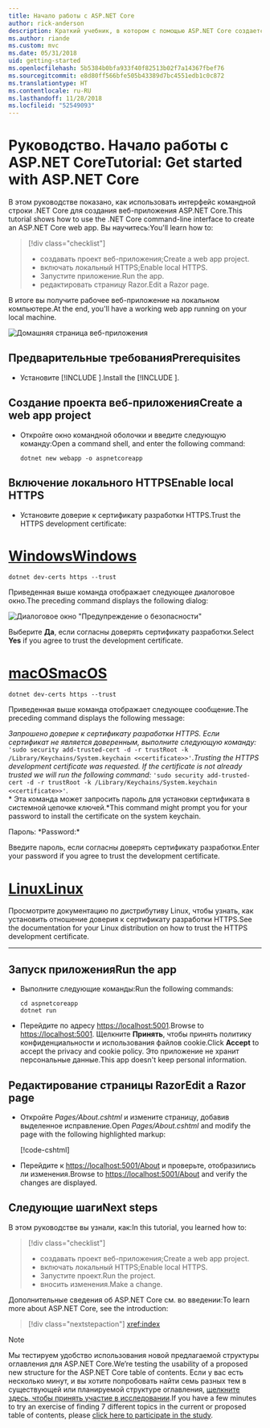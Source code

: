 ```yaml
---
title: Начало работы с ASP.NET Core
author: rick-anderson
description: Краткий учебник, в котором с помощью ASP.NET Core создается и запускается простое приложение Hello World.
ms.author: riande
ms.custom: mvc
ms.date: 05/31/2018
uid: getting-started
ms.openlocfilehash: 5b5384b0bfa933f40f82513b02f7a14367fbef76
ms.sourcegitcommit: e8d80ff566bfe505b43389d7bc4551edb1c0c872
ms.translationtype: HT
ms.contentlocale: ru-RU
ms.lasthandoff: 11/28/2018
ms.locfileid: "52549093"
---
```

# <a name="tutorial-get-started-with-aspnet-core"></a><span data-ttu-id="32fe0-103">Руководство. Начало работы с ASP.NET Core</span><span class="sxs-lookup"><span data-stu-id="32fe0-103">Tutorial: Get started with ASP.NET Core</span></span>

<span data-ttu-id="32fe0-104">В этом руководстве показано, как использовать интерфейс командной строки .NET Core для создания веб-приложения ASP.NET Core.</span><span class="sxs-lookup"><span data-stu-id="32fe0-104">This tutorial shows how to use the .NET Core command-line interface to create an ASP.NET Core web app.</span></span> <span data-ttu-id="32fe0-105">Вы научитесь:</span><span class="sxs-lookup"><span data-stu-id="32fe0-105">You'll learn how to:</span></span>

> [!div class="checklist"]
> * <span data-ttu-id="32fe0-106">создавать проект веб-приложения;</span><span class="sxs-lookup"><span data-stu-id="32fe0-106">Create a web app project.</span></span>
> * <span data-ttu-id="32fe0-107">включать локальный HTTPS;</span><span class="sxs-lookup"><span data-stu-id="32fe0-107">Enable local HTTPS.</span></span>
> * <span data-ttu-id="32fe0-108">Запустите приложение.</span><span class="sxs-lookup"><span data-stu-id="32fe0-108">Run the app.</span></span>
> * <span data-ttu-id="32fe0-109">редактировать страницу Razor.</span><span class="sxs-lookup"><span data-stu-id="32fe0-109">Edit a Razor page.</span></span>

<span data-ttu-id="32fe0-110">В итоге вы получите рабочее веб-приложение на локальном компьютере.</span><span class="sxs-lookup"><span data-stu-id="32fe0-110">At the end, you'll have a working web app running on your local machine.</span></span>

![Домашняя страница веб-приложения](_static/home-page.png)


## <a name="prerequisites"></a><span data-ttu-id="32fe0-112">Предварительные требования</span><span class="sxs-lookup"><span data-stu-id="32fe0-112">Prerequisites</span></span>

* <span data-ttu-id="32fe0-113">Установите [!INCLUDE [](~/includes/2.1-SDK.md)].</span><span class="sxs-lookup"><span data-stu-id="32fe0-113">Install the [!INCLUDE [](~/includes/2.1-SDK.md)].</span></span>

## <a name="create-a-web-app-project"></a><span data-ttu-id="32fe0-114">Создание проекта веб-приложения</span><span class="sxs-lookup"><span data-stu-id="32fe0-114">Create a web app project</span></span>

* <span data-ttu-id="32fe0-115">Откройте окно командной оболочки и введите следующую команду:</span><span class="sxs-lookup"><span data-stu-id="32fe0-115">Open a command shell, and enter the following command:</span></span>

   ```console
   dotnet new webapp -o aspnetcoreapp
   ```

## <a name="enable-local-https"></a><span data-ttu-id="32fe0-116">Включение локального HTTPS</span><span class="sxs-lookup"><span data-stu-id="32fe0-116">Enable local HTTPS</span></span>

* <span data-ttu-id="32fe0-117">Установите доверие к сертификату разработки HTTPS.</span><span class="sxs-lookup"><span data-stu-id="32fe0-117">Trust the HTTPS development certificate:</span></span>

# <a name="windowstabwindows"></a>[<span data-ttu-id="32fe0-118">Windows</span><span class="sxs-lookup"><span data-stu-id="32fe0-118">Windows</span></span>](#tab/windows)

  ```console
  dotnet dev-certs https --trust
  ```

  <span data-ttu-id="32fe0-119">Приведенная выше команда отображает следующее диалоговое окно.</span><span class="sxs-lookup"><span data-stu-id="32fe0-119">The preceding command displays the following dialog:</span></span>

  ![Диалоговое окно "Предупреждение о безопасности"](_static/cert.png)

  <span data-ttu-id="32fe0-121">Выберите **Да**, если согласны доверять сертификату разработки.</span><span class="sxs-lookup"><span data-stu-id="32fe0-121">Select **Yes** if you agree to trust the development certificate.</span></span>

# <a name="macostabmacos"></a>[<span data-ttu-id="32fe0-122">macOS</span><span class="sxs-lookup"><span data-stu-id="32fe0-122">macOS</span></span>](#tab/macos)

  ```console
  dotnet dev-certs https --trust
  ```

  <span data-ttu-id="32fe0-123">Приведенная выше команда отображает следующее сообщение.</span><span class="sxs-lookup"><span data-stu-id="32fe0-123">The preceding command displays the following message:</span></span>

  <span data-ttu-id="32fe0-124">*Запрошено доверие к сертификату разработки HTTPS. Если сертификат не является доверенным, выполните следующую команду:* `'sudo security add-trusted-cert -d -r trustRoot -k /Library/Keychains/System.keychain <<certificate>>'`.</span><span class="sxs-lookup"><span data-stu-id="32fe0-124">*Trusting the HTTPS development certificate was requested. If the certificate is not already trusted we will run the following command:* `'sudo security add-trusted-cert -d -r trustRoot -k /Library/Keychains/System.keychain <<certificate>>'`.</span></span>  
  <span data-ttu-id="32fe0-125">\* Эта команда может запросить пароль для установки сертификата в системной цепочке ключей.</span><span class="sxs-lookup"><span data-stu-id="32fe0-125">\*This command might prompt you for your password to install the certificate on the system keychain.</span></span>
  
  <span data-ttu-id="32fe0-126">Пароль: \*</span><span class="sxs-lookup"><span data-stu-id="32fe0-126">Password:\*</span></span>

  <span data-ttu-id="32fe0-127">Введите пароль, если согласны доверять сертификату разработки.</span><span class="sxs-lookup"><span data-stu-id="32fe0-127">Enter your password if you agree to trust the development certificate.</span></span>

# <a name="linuxtablinux"></a>[<span data-ttu-id="32fe0-128">Linux</span><span class="sxs-lookup"><span data-stu-id="32fe0-128">Linux</span></span>](#tab/linux)

  <span data-ttu-id="32fe0-129">Просмотрите документацию по дистрибутиву Linux, чтобы узнать, как установить отношение доверия к сертификату разработки HTTPS.</span><span class="sxs-lookup"><span data-stu-id="32fe0-129">See the documentation for your Linux distribution on how to trust the HTTPS development certificate.</span></span>
   
---

## <a name="run-the-app"></a><span data-ttu-id="32fe0-130">Запуск приложения</span><span class="sxs-lookup"><span data-stu-id="32fe0-130">Run the app</span></span>

* <span data-ttu-id="32fe0-131">Выполните следующие команды:</span><span class="sxs-lookup"><span data-stu-id="32fe0-131">Run the following commands:</span></span>

   ```console
   cd aspnetcoreapp
   dotnet run
   ```

* <span data-ttu-id="32fe0-132">Перейдите по адресу [https://localhost:5001](https://localhost:5001).</span><span class="sxs-lookup"><span data-stu-id="32fe0-132">Browse to [https://localhost:5001](https://localhost:5001).</span></span> <span data-ttu-id="32fe0-133">Щелкните **Принять**, чтобы принять политику конфиденциальности и использования файлов cookie.</span><span class="sxs-lookup"><span data-stu-id="32fe0-133">Click **Accept** to accept the privacy and cookie policy.</span></span> <span data-ttu-id="32fe0-134">Это приложение не хранит персональные данные.</span><span class="sxs-lookup"><span data-stu-id="32fe0-134">This app doesn't keep personal information.</span></span>

## <a name="edit-a-razor-page"></a><span data-ttu-id="32fe0-135">Редактирование страницы Razor</span><span class="sxs-lookup"><span data-stu-id="32fe0-135">Edit a Razor page</span></span>

* <span data-ttu-id="32fe0-136">Откройте *Pages/About.cshtml* и измените страницу, добавив выделенное исправление.</span><span class="sxs-lookup"><span data-stu-id="32fe0-136">Open *Pages/About.cshtml* and modify the page with the following highlighted markup:</span></span>

   [!code-cshtml[](sample/getting-started/about.cshtml?highlight=9)]

* <span data-ttu-id="32fe0-137">Перейдите к [https://localhost:5001/About](https://localhost:5001/About) и проверьте, отобразились ли изменения.</span><span class="sxs-lookup"><span data-stu-id="32fe0-137">Browse to [https://localhost:5001/About](https://localhost:5001/About) and verify the changes are displayed.</span></span>

## <a name="next-steps"></a><span data-ttu-id="32fe0-138">Следующие шаги</span><span class="sxs-lookup"><span data-stu-id="32fe0-138">Next steps</span></span>

<span data-ttu-id="32fe0-139">В этом руководстве вы узнали, как:</span><span class="sxs-lookup"><span data-stu-id="32fe0-139">In this tutorial, you learned how to:</span></span>

> [!div class="checklist"]
> * <span data-ttu-id="32fe0-140">создавать проект веб-приложения;</span><span class="sxs-lookup"><span data-stu-id="32fe0-140">Create a web app project.</span></span>
> * <span data-ttu-id="32fe0-141">включать локальный HTTPS;</span><span class="sxs-lookup"><span data-stu-id="32fe0-141">Enable local HTTPS.</span></span>
> * <span data-ttu-id="32fe0-142">Запустите проект.</span><span class="sxs-lookup"><span data-stu-id="32fe0-142">Run the project.</span></span>
> * <span data-ttu-id="32fe0-143">вносить изменения.</span><span class="sxs-lookup"><span data-stu-id="32fe0-143">Make a change.</span></span>

<span data-ttu-id="32fe0-144">Дополнительные сведения об ASP.NET Core см. во введении:</span><span class="sxs-lookup"><span data-stu-id="32fe0-144">To learn more about ASP.NET Core, see the introduction:</span></span>

> [!div class="nextstepaction"]
> <xref:index>



> [!NOTE]
> <span data-ttu-id="32fe0-145">Мы тестируем удобство использования новой предлагаемой структуры оглавления для ASP.NET Core.</span><span class="sxs-lookup"><span data-stu-id="32fe0-145">We’re testing the usability of a proposed new structure for the ASP.NET Core table of contents.</span></span>  <span data-ttu-id="32fe0-146">Если у вас есть несколько минут, и вы хотите попробовать найти семь разных тем в существующей или планируемой структуре оглавления, [щелкните здесь, чтобы принять участие в исследовании](https://dpk4xbh5.optimalworkshop.com/treejack/rps16hd5).</span><span class="sxs-lookup"><span data-stu-id="32fe0-146">If you have a few minutes to try an exercise of finding 7 different topics in the current or proposed table of contents, please [click here to participate in the study](https://dpk4xbh5.optimalworkshop.com/treejack/rps16hd5).</span></span>